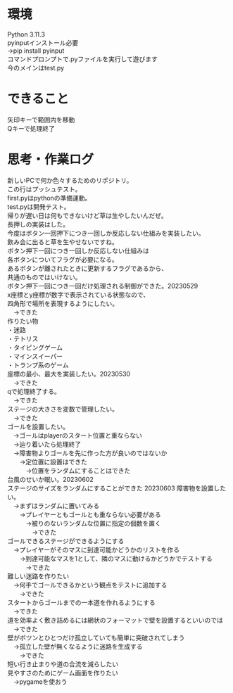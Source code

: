 # 環境
Python 3.11.3  
pyinputインストール必要  
→pip install pyinput  
コマンドプロンプトで.pyファイルを実行して遊びます  
今のメインはtest.py  

# できること
矢印キーで範囲内を移動  
Qキーで処理終了  

# 思考・作業ログ
新しいPCで何か色々するためのリポジトリ。  
この行はプッシュテスト。  
first.pyはpythonの準備運動。  
test.pyは開発テスト。  
帰りが遅い日は何もできないけど草は生やしたいんだぜ。  
長押しの実装はした。  
今度はボタン一回押下につき一回しか反応しない仕組みを実装したい。  
飲み会に出ると草を生やせないですね。  
ボタン押下一回につき一回しか反応しない仕組みは  
各ボタンについてフラグが必要になる。  
あるボタンが離されたときに更新するフラグであるから、  
共通のものではいけない。  
ボタン押下一回につき一回だけ処理される制御ができた。20230529  
x座標とy座標が数字で表示されている状態なので、  
四角形で場所を表現するようにしたい。  
　→できた  
作りたい物  
・迷路  
・テトリス  
・タイピングゲーム  
・マインスイーパー  
・トランプ系のゲーム  
座標の最小、最大を実装したい。20230530  
　→できた  
qで処理終了する。  
　→できた  
ステージの大きさを変数で管理したい。  
　→できた  
ゴールを設置したい。  
　→ゴールはplayerのスタート位置と重ならない  
　→辿り着いたら処理終了  
　→障害物よりゴールを先に作った方が良いのではないか  
　　→定位置に設置はできた  
　　　→位置をランダムにすることはできた  
台風のせいか眠い。20230602  
ステージのサイズをランダムにすることができた  20230603
障害物を設置したい。  
　→まずはランダムに置いてみる  
　　→プレイヤーともゴールとも重ならない必要がある  
　　　→被りのないランダムな位置に指定の個数を置く  
　　　　→できた  
ゴールできるステージができるようにする  
　→プレイヤーがそのマスに到達可能かどうかのリストを作る  
　　→到達可能なマスを1として、隣のマスに動けるかどうかでテストする  
　　　→できた  
難しい迷路を作りたい  
　→何手でゴールできるかという観点をテストに追加する  
　　→できた  
スタートからゴールまでの一本道を作れるようにする  
　→できた  
道を効率よく敷き詰めるには網状のフォーマットで壁を設置するといいのでは  
　→できた  
壁がポツンとひとつだけ孤立していても簡単に突破されてしまう  
　→孤立した壁が無くなるように迷路を生成する  
　　→できた  
短い行き止まりや道の合流を減らしたい  
見やすさのためにゲーム画面を作りたい  
　→pygameを使おう